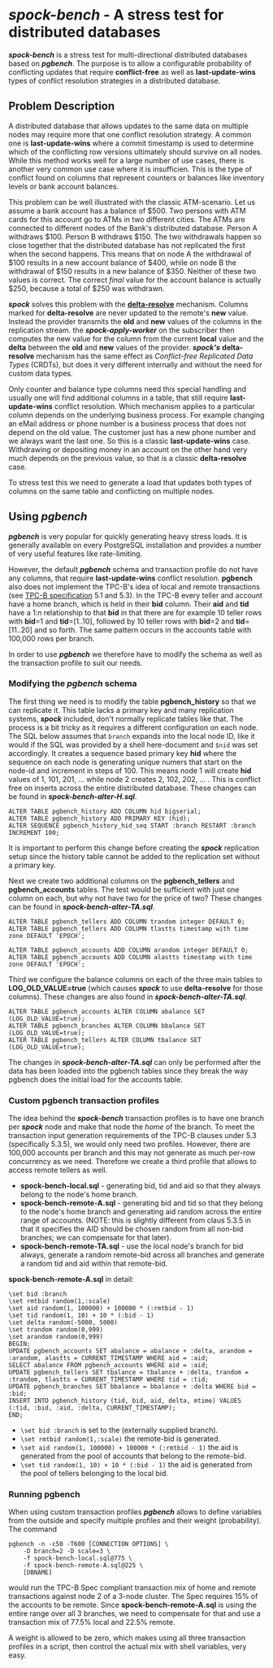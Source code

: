 # *spock-bench* - A stress test for distributed databases

***spock-bench*** is a stress test for multi-directional distributed databases
based on ***pgbench***. The purpose is to allow a configurable
probability of conflicting
updates that require **conflict-free** as well as **last-update-wins**
types of conflict resolution strategies in a distributed database.


## Problem Description

A distributed database that allows updates to the same data on multiple
nodes may require more that one conflict resolution strategy. A common
one is **last-update-wins** where a commit timestamp is used to determine
which of the conflicting row versions ultimately should survive on all
nodes. While this method works well for a large number of use cases,
there is another very common use case where it is insufficien. This is
the type of conflict found on columns that represent counters or balances
like inventory levels or bank account balances.

This problem can be well illustrated with the classic ATM-scenario. Let
us assume a bank account has a balance of $500. Two persons with ATM
cards for this account go to ATMs in two different cities. The ATMs
are connected to different nodes of the Bank's distributed database.
Person A withdraws $100. Person B withdraws $150. The two withdrawals
happen so close together that the distributed database has not replicated
the first when the second happens. This means that on node A the
withdrawal of $100 results in a new account balance of $400, while on
node B the withdrawal of $150 results in a new balance of $350. Neither
of these two values is correct. The correct *final* value for the account
balance is actually $250, because a total of $250 was withdrawn.

***spock*** solves this problem with the
[**delta-resolve**](http://link-required)
mechanism. Columns marked for **delta-resolve** are never updated
to the remote's **new** value. Instead the provider transmits the
**old** and **new** values of the columns in the replication stream.
the ***spock-apply-worker*** on the subscriber then computes the new
value for the column from the current **local** value and the **delta**
between the **old** and **new** values of the provider.
***spock's*** **delta-resolve** mechanism has the same effect as
*Conflict-free Replicated Data Types* (CRDTs), but does it very different
internally and without the need for custom data types.

Only counter and balance type columns need this special handling and
usually one will find additional columns in a table, that still require
**last-update-wins** conflict resolution. Which mechanism applies to
a particular column depends on the underlying business process. For
example changing an eMail address or phone number is a business process
that does not depend on the old value. The customer just has a new
phone number and we always want the last one. So this is a classic
**last-update-wins** case. Withdrawing or depositing money in an account
on the other hand very much depends on the previous value, so that
is a classic **delta-resolve** case.

To stress test this we
need to generate a load that updates both types of columns on the
same table and conflicting on multiple nodes.


## Using *pgbench*

***pgbench*** is very popular for quickly generating heavy stress
loads. It is generally available on every PostgreSQL installation
and provides a number of very useful features like rate-limiting.

However, the default ***pgbench*** schema and transaction
profile do not have any columns, that require **last-update-wins**
conflict resolution. **pgbench** also does not implement the TPC-B's
idea of local and remote transactions (see 
[TPC-B specification](https://www.tpc.org/tpc_documents_current_versions/pdf/tpc-b_v2.0.0.pdf) 5.1 and 5.3). 
In the TPC-B every teller and account have a home branch, which is
held in their **bid** column. Their **aid** and **tid** have a 1:n
relationship to that **bid** in that there are for example 10 teller
rows with **bid**=1 and **tid**=[1..10], followed by 10 teller rows
with **bid**=2 and **tid**=[11..20] and so forth. The same pattern
occurs in the accounts table with 100,000 rows per branch.

In order to use ***pgbench*** we therefore have to modify the schema
as well as the transaction profile to suit our needs. 


### Modifying the *pgbench* schema

The first thing we need is to modify the table **pgbench_history**
so that we can replicate it. This table lacks a primary key and
many replication systems, ***spock*** included, don't normally replicate
tables like that. The process is a bit tricky as it requires a different
configuration on each node. The SQL below assumes that `branch`
expands into the local node ID, like it would if the SQL was
provided by a shell here-document and `$nid` was set accordingly.
It creates a sequence based primary key **hid** where the sequence on
each node is generating unique numers that start on the node-id and
increment in steps of 100. This means node 1 will create **hid** values
of 1, 101, 201, ... while node 2 creates 2, 102, 202, ... . This is
conflict free on inserts across the entire distributed database. These
changes can be found in ***spock-bench-alter-H.sql***.

```
ALTER TABLE pgbench_history ADD COLUMN hid bigserial;
ALTER TABLE pgbench_history ADD PRIMARY KEY (hid);
ALTER SEQUENCE pgbench_history_hid_seq START :branch RESTART :branch INCREMENT 100;
```

It is important to perform this change before creating the ***spock***
replication setup since the history table cannot be added to the
replication set without a primary key.

Next we create two additional columns on the **pgbench_tellers** and
**pgbench_accounts** tables. The test would be sufficient with just
one column on each, but why not have two for the price of two? These
changes can be found in ***spock-bench-alter-TA.sql***.

```
ALTER TABLE pgbench_tellers ADD COLUMN trandom integer DEFAULT 0;
ALTER TABLE pgbench_tellers ADD COLUMN tlastts timestamp with time zone DEFAULT 'EPOCH';

ALTER TABLE pgbench_accounts ADD COLUMN arandom integer DEFAULT 0;
ALTER TABLE pgbench_accounts ADD COLUMN alastts timestamp with time zone DEFAULT 'EPOCH';
```

Third we configure the balance columns on each of the three main
tables to **LOG_OLD_VALUE=true** (which causes ***spock***
to use **delta-resolve** for those columns). These changes are also
found in ***spock-bench-alter-TA.sql***.

```
ALTER TABLE pgbench_accounts ALTER COLUMN abalance SET (LOG_OLD_VALUE=true);
ALTER TABLE pgbench_branches ALTER COLUMN bbalance SET (LOG_OLD_VALUE=true);
ALTER TABLE pgbench_tellers ALTER COLUMN tbalance SET (LOG_OLD_VALUE=true);
```

The changes in ***spock-bench-alter-TA.sql*** can only be performed
after the data has been loaded into the pgbench tables since they break
the way pgbench does the initial load for the accounts table.


### Custom pgbench transaction profiles

The idea behind the ***spock-bench*** transaction profiles is to have
one branch per ***spock*** node and make that node the *home* of
the branch. To meet the transaction input generation requirements of
the TPC-B clauses under 5.3 (specifically 5.3.5), we would only need
two profiles. However, there are 100,000 accounts per branch and this
may not generate as much per-row concurrency as we need. Therefore
we create a third profile that allows to access remote tellers as well.

* **spock-bench-local.sql** - generating bid, tid and aid so that they always belong to the node's home branch.
* **spock-bench-remote-A.sql** - generating bid and tid so that they belong to the node's home branch and generating aid random across the entire range of accounts. (NOTE: this is slightly different from claus 5.3.5 in that it specifies the AID should be chosen random from all non-bid branches; we can compensate for that later).
* **spock-bench-remote-TA.sql** - use the local node's branch for bid always, generate a random remote-bid across all branches and generate a random tid and aid within that remote-bid.

**spock-bench-remote-A.sql** in detail:
```
\set bid :branch
\set rmtbid random(1,:scale)
\set aid random(1, 100000) + 100000 * (:rmtbid - 1)
\set tid random(1, 10) + 10 * (:bid - 1)
\set delta random(-5000, 5000)
\set trandom random(0,999)
\set arandom random(0,999)
BEGIN;
UPDATE pgbench_accounts SET abalance = abalance + :delta, arandom = :arandom, alastts = CURRENT_TIMESTAMP WHERE aid = :aid;
SELECT abalance FROM pgbench_accounts WHERE aid = :aid;
UPDATE pgbench_tellers SET tbalance = tbalance + :delta, trandom = :trandom, tlastts = CURRENT_TIMESTAMP WHERE tid = :tid;
UPDATE pgbench_branches SET bbalance = bbalance + :delta WHERE bid = :bid;
INSERT INTO pgbench_history (tid, bid, aid, delta, mtime) VALUES (:tid, :bid, :aid, :delta, CURRENT_TIMESTAMP);
END;
```

* `\set bid :branch` is set to the (externally supplied branch).
* `\set rmtbid random(1,:scale)` the remote-bid is generated.
* `\set aid random(1, 100000) + 100000 * (:rmtbid - 1)` the aid is generated from the pool of accounts that belong to the remote-bid.
* `\set tid random(1, 10) + 10 * (:bid - 1)` the aid is generated from the pool of tellers belonging to the local bid.


### Running pgbench

When using custom transaction profiles ***pgbench*** allows to
define variables from the outside and specify multiple profiles and
their weight (probability). The command

```
pgbench -n -c50 -T600 [CONNECTION OPTIONS] \
    -D branch=2 -D scale=3 \
    -f spock-bench-local.sql@775 \
    -f spock-bench-remote-A.sql@225 \
    [DBNAME]
```

would run the TPC-B Spec compliant transaction mix of home and remote
transactions against node 2 of a 3-node cluster. The Spec requires 15%
of the accounts to be remote. Since **spock-bench-remote-A.sql** is
using the entire range over all 3 branches, we need to compensate for
that and use a transaction mix of 77.5% local and 22.5% remote.

A weight is allowed to be zero, which makes using all three transaction
profiles in a script, then control the actual mix with shell variables,
very easy.
